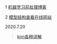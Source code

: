 1 [机器学习前处理博客](http://www.shataowei.com/categories/)
>
2 [模型结构查看在线网站](http://lutzroeder.github.io/netron/)
>
2020.7.20
> [knn各种详解](https://baijiahao.baidu.com/s?id=1633016695259438394&wfr=spider&for=pc)
